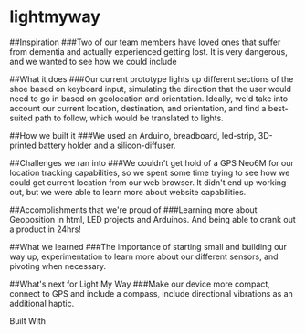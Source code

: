 # lightmyway

##Inspiration
###Two of our team members have loved ones that suffer from dementia and actually experienced getting lost. It is very dangerous, and we wanted to see how we could include

##What it does
###Our current prototype lights up different sections of the shoe based on keyboard input, simulating the direction that the user would need to go in based on geolocation and orientation. Ideally, we'd take into account our current location, destination, and orientation, and find a best-suited path to follow, which would be translated to lights.

##How we built it
###We used an Arduino, breadboard, led-strip, 3D-printed battery holder and a silicon-diffuser.

##Challenges we ran into
###We couldn't get hold of a GPS Neo6M for our location tracking capabilities, so we spent some time trying to see how we could get current location from our web browser. It didn't end up working out, but we were able to learn more about website capabilities.

##Accomplishments that we're proud of
###Learning more about Geoposition in html, LED projects and Arduinos. And being able to crank out a product in 24hrs!

##What we learned
###The importance of starting small and building our way up, experimentation to learn more about our different sensors, and pivoting when necessary.

##What's next for Light My Way
###Make our device more compact, connect to GPS and include a compass, include directional vibrations as an additional haptic.

Built With
